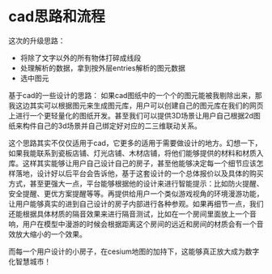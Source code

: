 # cad思路和流程

这次的升级思路：
- 将除了文字以外的所有物体打碎成线段
- 处理解析的数据，拿到按外层entries解析的图元数据
- 选中图元

基于cad的一些设计的思路：
如果cad图纸中的一个个的图元能被我剔除出来，那我这边其实可以根据图元来生成图元库，用户可以创建自己的图元库在我们的网页上进行一个更轻量化的图纸开发。甚至我们可以提供3D场景让用户自己根据2d图纸来构件自己的3d场景并自己绑定好对应的二三维联动关系。

这个思路其实不仅仅适用于cad，它更多的适用于需要做设计的地方。幻想一下，如果我能联系到瓷板店铺、灯光店铺、木材店铺，将他们能够提供的材料和材质入库。这样其实能够让用户自己设计自己的房子，甚至他能够决定每一个细节应该怎样落地，设计好以后平台会告诉他，基于这套设计的一个总体报价以及具体的购买方式，甚至更强大一点，平台能够根据他的设计来进行智能提示：比如防火提醒、安全提醒、更优方案提醒等等。再提供给用户一个类似游戏视角的环境漫游功能，让用户能够真实的进到自己设计的房子内部进行各种参观。如果再细节一点，我们还能根据具体材质的隔音效果来进行隔音测试，比如在一个房间里面放上一个音响，用户在模型中漫游的时候会根据距离这个房间的远近和房间的材质会有一个音效放大缩小的一个效果。

而每一个用户设计的小房子，在cesium地图的加持下，这能够真正放大成为数字化智慧城市！